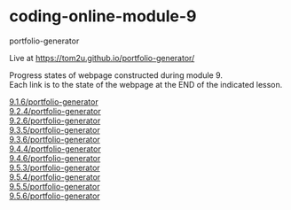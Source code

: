 # coding-online-module-9

portfolio-generator  

Live at https://tom2u.github.io/portfolio-generator/  

Progress states of webpage constructed during module 9.  
Each link is to the state of the webpage at the END of the indicated lesson.  

[9.1.6/portfolio-generator](https://tom2u.github.io/coding-online-module-9/9.1.6/portfolio-generator)  
[9.2.4/portfolio-generator](https://tom2u.github.io/coding-online-module-9/9.2.4/portfolio-generator)  
[9.2.6/portfolio-generator](https://tom2u.github.io/coding-online-module-9/9.2.6/portfolio-generator)  
[9.3.5/portfolio-generator](https://tom2u.github.io/coding-online-module-9/9.3.5/portfolio-generator)  
[9.3.6/portfolio-generator](https://tom2u.github.io/coding-online-module-9/9.3.6/portfolio-generator)  
[9.4.4/portfolio-generator](https://tom2u.github.io/coding-online-module-9/9.4.4/portfolio-generator)  
[9.4.6/portfolio-generator](https://tom2u.github.io/coding-online-module-9/9.4.6/portfolio-generator)  
[9.5.3/portfolio-generator](https://tom2u.github.io/coding-online-module-9/9.5.3/portfolio-generator)  
[9.5.4/portfolio-generator](https://tom2u.github.io/coding-online-module-9/9.5.4/portfolio-generator)  
[9.5.5/portfolio-generator](https://tom2u.github.io/coding-online-module-9/9.5.5/portfolio-generator)  
[9.5.6/portfolio-generator](https://tom2u.github.io/coding-online-module-9/9.5.6/portfolio-generator)  
